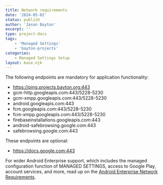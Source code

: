 ```yaml
---
title: Network requirements
date: '2024-05-02'
status: publish
author: 'Jason Bayton'
excerpt: ''
type: project-docs
tags: 
    - 'Managed Settings'
    - 'bayton-projects'
categories: 
    - Managed Settings Setup
layout: base.njk
---
```

The following endpoints are mandatory for application functionality:

- https://ping.projects.bayton.org:443
- gcm-http.googleapis.com:443/5228-5230
- gcm-xmpp.googleapis.com:443/5228-5230
- android.googleapis.com:443
- fcm.googleapis.com:443/5228-5230
- fcm-xmpp.googleapis.com:443/5228-5230
- firebaseinstallations.googleapis.com:443
- android-safebrowsing.google.com:443
- safebrowsing.google.com:443

These endpoints are optional: 

- https://docs.google.com:443

For wider Android Enterprise support, which includes the managed configuration function of MANAGED SETTINGS, access to Google Play, account services, and more, read up on the [Android Enterprise Network Requirements](https://support.google.com/work/android/answer/10513641?hl=en). 